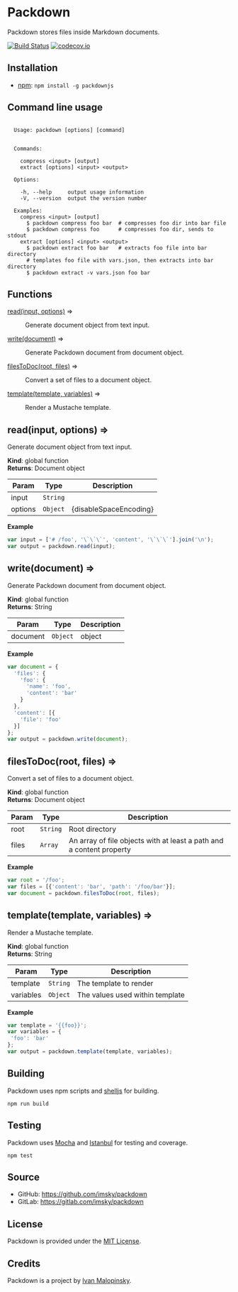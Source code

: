 # Packdown

Packdown stores files inside Markdown documents.

[![Build Status](https://travis-ci.org/imsky/packdown.svg?branch=master)](https://travis-ci.org/imsky/packdown)
[![codecov.io](https://codecov.io/github/imsky/packdown/coverage.svg?branch=master)](https://codecov.io/github/imsky/packdown)

## Installation

* [npm](https://www.npmjs.com/package/packdownjs): `npm install -g packdownjs`

## Command line usage

```

  Usage: packdown [options] [command]


  Commands:

    compress <input> [output]         
    extract [options] <input> <output>

  Options:

    -h, --help     output usage information
    -V, --version  output the version number

  Examples:
    compress <input> [output]
      $ packdown compress foo bar  # compresses foo dir into bar file
      $ packdown compress foo      # compresses foo dir, sends to stdout
    extract [options] <input> <output>
      $ packdown extract foo bar   # extracts foo file into bar directory
      # templates foo file with vars.json, then extracts into bar directory
      $ packdown extract -v vars.json foo bar

```

## Functions

<dl>
<dt><a href="#read">read(input, options)</a> ⇒</dt>
<dd><p>Generate document object from text input.</p>
</dd>
<dt><a href="#write">write(document)</a> ⇒</dt>
<dd><p>Generate Packdown document from document object.</p>
</dd>
<dt><a href="#filesToDoc">filesToDoc(root, files)</a> ⇒</dt>
<dd><p>Convert a set of files to a document object.</p>
</dd>
<dt><a href="#template">template(template, variables)</a> ⇒</dt>
<dd><p>Render a Mustache template.</p>
</dd>
</dl>

<a name="read"></a>

## read(input, options) ⇒
Generate document object from text input.

**Kind**: global function  
**Returns**: Document object  

| Param | Type | Description |
| --- | --- | --- |
| input | <code>String</code> |  |
| options | <code>Object</code> | {disableSpaceEncoding} |

**Example**  
```js
var input = ['# /foo', '\`\`\`', 'content', '\`\`\`'].join('\n');
var output = packdown.read(input);
```
<a name="write"></a>

## write(document) ⇒
Generate Packdown document from document object.

**Kind**: global function  
**Returns**: String  

| Param | Type | Description |
| --- | --- | --- |
| document | <code>Object</code> | object |

**Example**  
```js
var document = {
  'files': {
    'foo': {
      'name': 'foo',
      'content': 'bar'
    }
  },
  'content': [{
    'file': 'foo'
  }]
};
var output = packdown.write(document);
```
<a name="filesToDoc"></a>

## filesToDoc(root, files) ⇒
Convert a set of files to a document object.

**Kind**: global function  
**Returns**: Document object  

| Param | Type | Description |
| --- | --- | --- |
| root | <code>String</code> | Root directory |
| files | <code>Array</code> | An array of file objects with at least a path and a content property |

**Example**  
```js
var root = '/foo';
var files = [{'content': 'bar', 'path': '/foo/bar'}];
var document = packdown.filesToDoc(root, files);
```
<a name="template"></a>

## template(template, variables) ⇒
Render a Mustache template.

**Kind**: global function  
**Returns**: String  

| Param | Type | Description |
| --- | --- | --- |
| template | <code>String</code> | The template to render |
| variables | <code>Object</code> | The values used within template |

**Example**  
```js
var template = '{{foo}}';
var variables = {
 'foo': 'bar'
};
var output = packdown.template(template, variables);
```

## Building

Packdown uses npm scripts and [shelljs](https://github.com/shelljs/shelljs) for building.

```
npm run build
```

## Testing

Packdown uses [Mocha](https://github.com/mochajs/mocha) and [Istanbul](https://github.com/gotwarlost/istanbul) for testing and coverage.

```
npm test
```

## Source

* GitHub: <https://github.com/imsky/packdown>
* GitLab: <https://gitlab.com/imsky/packdown>

## License

Packdown is provided under the [MIT License](http://opensource.org/licenses/MIT).

## Credits

Packdown is a project by [Ivan Malopinsky](http://imsky.co).
